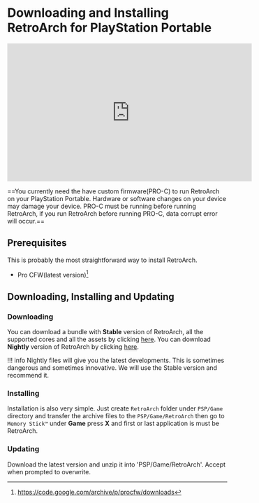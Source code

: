 # Downloading and Installing RetroArch for PlayStation Portable

<iframe width="560" height="315" src="https://www.youtube-nocookie.com/embed/VXY7HjvMfnU" frameborder="0" allow="accelerometer; autoplay; clipboard-write; encrypted-media; gyroscope; picture-in-picture" allowfullscreen></iframe>

==You currently need the have custom firmware(PRO-C) to run RetroArch on your PlayStation Portable. Hardware or software changes on your device may damage your device. PRO-C must be running before running RetroArch, if you run RetroArch before running PRO-C, data corrupt error will occur.==

## Prerequisites

This is probably the most straightforward way to install RetroArch.

- Pro CFW(latest version)[^1]

## Downloading, Installing and Updating

### Downloading

You can download a bundle with **Stable** version of RetroArch, all the supported cores and all the assets by clicking [here](http://buildbot.libretro.com/stable/1.9.2/playstation/psp/RetroArch.7z). You can download **Nightly** version of RetroArch by clicking [here](https://buildbot.libretro.com/nightly/playstation/psp/RetroArch.7z).

!!! info
	Nightly files will give you the latest developments. This is sometimes dangerous and sometimes innovative. We will use the Stable version and recommend it.

### Installing

Installation is also very simple. Just create `RetroArch` folder under `PSP/Game` directory and transfer the archive files to the `PSP/Game/RetroArch` then go to `Memory Stick™` under **Game** press **X** and first or last application is must be RetroArch.

### Updating

Download the latest version and unzip it into 'PSP/Game/RetroArch'. Accept when prompted to overwrite.

[^1]: https://code.google.com/archive/p/procfw/downloads